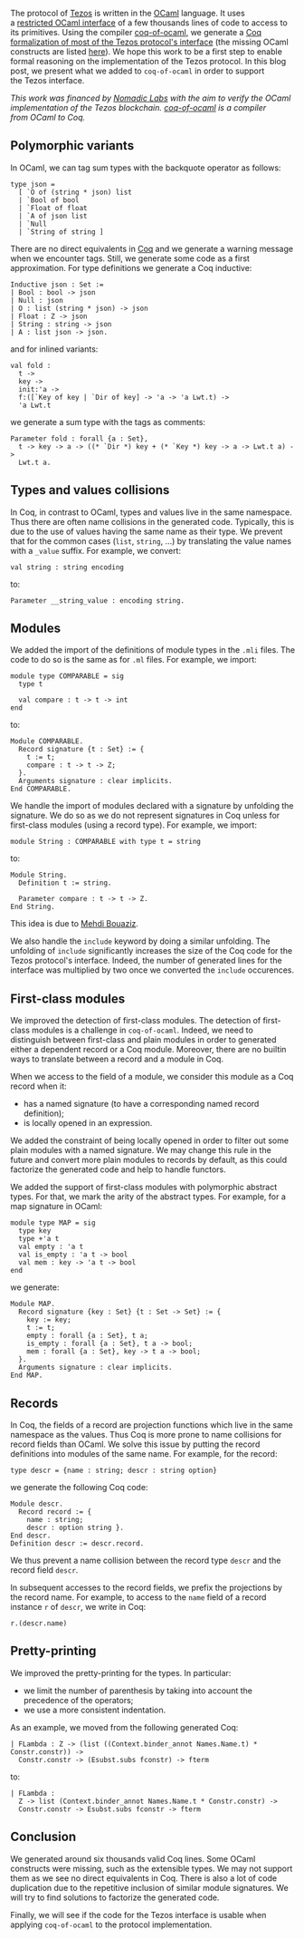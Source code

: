 The protocol of&nbsp;[Tezos](https://tezos.com/) is written in the&nbsp;[OCaml](https://ocaml.org/) language. It uses a&nbsp;[restricted&nbsp;OCaml interface](https://gitlab.com/tezos/tezos/tree/master/src/lib_protocol_environment/sigs/v1) of a few thousands lines of code to access to its primitives. Using the compiler&nbsp;[coq-of-ocaml](https://github.com/clarus/coq-of-ocaml), we generate a&nbsp;[Coq formalization of most of the&nbsp;Tezos protocol's interface](static/artifacts/tezos-interface-in-coq/v1_mli.html)&nbsp;(the missing&nbsp;OCaml constructs are listed&nbsp;[here](https://clarus.github.io/coq-of-ocaml/tezos-interface/)). We hope this work to be a first step to enable formal reasoning on the implementation of the&nbsp;Tezos protocol. In this blog post, we present what we added to&nbsp;`coq-of-ocaml` in order to support the&nbsp;Tezos interface.

*This work was financed by&nbsp;[Nomadic&nbsp;Labs](https://www.nomadic-labs.com/) with the aim to verify the&nbsp;OCaml implementation of the&nbsp;Tezos blockchain. [coq-of-ocaml](https://github.com/clarus/coq-of-ocaml) is a compiler from&nbsp;OCaml to&nbsp;Coq.*

## Polymorphic variants
In&nbsp;OCaml, we can tag sum types with the backquote operator as follows:

    type json =
      [ `O of (string * json) list
      | `Bool of bool
      | `Float of float
      | `A of json list
      | `Null
      | `String of string ]

There are no direct equivalents in&nbsp;[Coq](https://coq.inria.fr/) and we generate a warning message when we encounter tags. Still, we generate some code as a first approximation. For type definitions we generate a&nbsp;Coq inductive:

    Inductive json : Set :=
    | Bool : bool -> json
    | Null : json
    | O : list (string * json) -> json
    | Float : Z -> json
    | String : string -> json
    | A : list json -> json.

and for inlined variants:

    val fold :
      t ->
      key ->
      init:'a ->
      f:([`Key of key | `Dir of key] -> 'a -> 'a Lwt.t) ->
      'a Lwt.t

we generate a sum type with the tags as comments:

    Parameter fold : forall {a : Set},
      t -> key -> a -> ((* `Dir *) key + (* `Key *) key -> a -> Lwt.t a) ->
      Lwt.t a.

## Types and values collisions
In&nbsp;Coq, in contrast to&nbsp;OCaml, types and values live in the same namespace. Thus there are often name collisions in the generated code. Typically, this is due to the use of values having the same name as their type. We prevent that for the common cases&nbsp;(`list`, `string`, ...) by translating the value names with a&nbsp;`_value` suffix. For example, we convert:

    val string : string encoding

to:

    Parameter __string_value : encoding string.

## Modules
We added the import of the definitions of module types in the&nbsp;`.mli` files. The code to do so is the same as for&nbsp;`.ml` files. For example, we import:

    module type COMPARABLE = sig
      type t

      val compare : t -> t -> int
    end

to:

    Module COMPARABLE.
      Record signature {t : Set} := {
        t := t;
        compare : t -> t -> Z;
      }.
      Arguments signature : clear implicits.
    End COMPARABLE.

We handle the import of modules declared with a signature by unfolding the signature. We do so as we do not represent signatures in&nbsp;Coq unless for first-class modules&nbsp;(using a record type). For example, we import:

    module String : COMPARABLE with type t = string

to:

    Module String.
      Definition t := string.
      
      Parameter compare : t -> t -> Z.
    End String.

This idea is due to&nbsp;[Mehdi Bouaziz](https://fr.linkedin.com/in/mehdibouaziz).

We also handle the&nbsp;`include` keyword by doing a similar unfolding. The unfolding of&nbsp;`include` significantly increases the size of the&nbsp;Coq code for the Tezos protocol's interface. Indeed, the number of generated lines for the interface was multiplied by two once we converted the&nbsp;`include` occurences.

## First-class modules
We improved the detection of first-class modules. The detection of first-class modules is a challenge in&nbsp;`coq-of-ocaml`. Indeed, we need to distinguish between first-class and plain modules in order to generated either a dependent record or a&nbsp;Coq module. Moreover, there are no builtin ways to translate between a record and a module in&nbsp;Coq.

When we access to the field of a module, we consider this module as a&nbsp;Coq record when it:

* has a named signature (to have a corresponding named record definition);
* is locally opened in an expression.

We added the constraint of being locally opened in order to filter out some plain modules with a named signature. We may change this rule in the future and convert more plain modules to records by default, as this could factorize the generated code and help to handle functors.

We added the support of first-class modules with polymorphic abstract types. For that, we mark the arity of the abstract types. For example, for a map signature in&nbsp;OCaml:

    module type MAP = sig
      type key
      type +'a t
      val empty : 'a t
      val is_empty : 'a t -> bool
      val mem : key -> 'a t -> bool
    end

we generate:

    Module MAP.
      Record signature {key : Set} {t : Set -> Set} := {
        key := key;
        t := t;
        empty : forall {a : Set}, t a;
        is_empty : forall {a : Set}, t a -> bool;
        mem : forall {a : Set}, key -> t a -> bool;
      }.
      Arguments signature : clear implicits.
    End MAP.

## Records
In&nbsp;Coq, the fields of a record are projection functions which live in the same namespace as the values. Thus&nbsp;Coq is more prone to name collisions for record fields than&nbsp;OCaml. We solve this issue by putting the record definitions into modules of the same name. For example, for the record:

    type descr = {name : string; descr : string option}

we generate the following&nbsp;Coq code:

    Module descr.
      Record record := {
        name : string;
        descr : option string }.
    End descr.
    Definition descr := descr.record.

We thus prevent a name collision between the record type&nbsp;`descr` and the record field&nbsp;`descr`.

In subsequent accesses to the record fields, we prefix the projections by the record name. For example, to access to the&nbsp;`name` field of a record instance&nbsp;`r` of&nbsp;`descr`, we write in&nbsp;Coq:

    r.(descr.name)

## Pretty-printing
We improved the pretty-printing for the types. In particular:

* we limit the number of parenthesis by taking into account the precedence of the operators;
* we use a more consistent indentation.

As an example, we moved from the following generated&nbsp;Coq:

    | FLambda : Z -> (list ((Context.binder_annot Names.Name.t) * Constr.constr)) ->
      Constr.constr -> (Esubst.subs fconstr) -> fterm

to:

    | FLambda :
      Z -> list (Context.binder_annot Names.Name.t * Constr.constr) ->
      Constr.constr -> Esubst.subs fconstr -> fterm

## Conclusion
We generated around six thousands valid&nbsp;Coq lines. Some&nbsp;OCaml constructs were missing, such as the extensible types. We may not support them as we see no direct equivalents in&nbsp;Coq. There is also a lot of code duplication due to the repetitive inclusion of similar module signatures. We will try to find solutions to factorize the generated code.

Finally, we will see if the code for the&nbsp;Tezos interface is usable when applying&nbsp;`coq-of-ocaml` to the protocol implementation.
